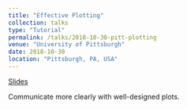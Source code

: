 ```yaml
---
title: "Effective Plotting"
collection: talks
type: "Tutorial"
permalink: /talks/2018-10-30-pitt-plotting
venue: "University of Pittsburgh"
date: 2018-10-30
location: "Pittsburgh, PA, USA"
---
```


[Slides](https://bretthandrews.github.io/files/talks/2018-10-30-pitt-plotting/2018-10-30-pitt-plotting.html)

Communicate more clearly with well-designed plots.
